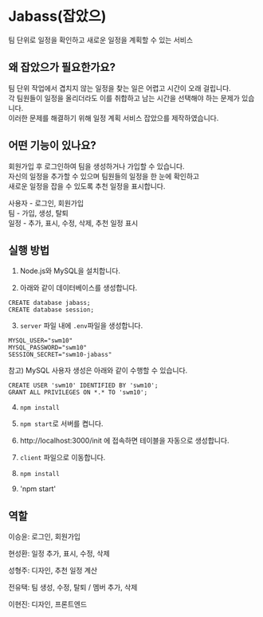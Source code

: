 # Jabass(잡았으)
팀 단위로 일정을 확인하고 새로운 일정을 계획할 수 있는 서비스

## 왜 잡았으가 필요한가요?

팀 단위 작업에서 겹치지 않는 일정을 찾는 일은 어렵고 시간이 오래 걸립니다.  
각 팀원들이 일정을 올리더라도 이를 취합하고 남는 시간을 선택해야 하는 문제가 있습니다.  
이러한 문제를 해결하기 위해 일정 계획 서비스 잡았으를 제작하였습니다.  

## 어떤 기능이 있나요?

회원가입 후 로그인하여 팀을 생성하거나 가입할 수 있습니다.  
자신의 일정을 추가할 수 있으며 팀원들의 일정을 한 눈에 확인하고  
새로운 일정을 잡을 수 있도록 추천 일정을 표시합니다.  

사용자 - 로그인, 회원가입  
팀 - 가입, 생성, 탈퇴  
일정 - 추가, 표시, 수정, 삭제, 추천 일정 표시  

## 실행 방법

1. Node.js와 MySQL을 설치합니다.

2. 아래와 같이 데이터베이스를 생성합니다.
```mysql
CREATE database jabass;
CREATE database session;
```

3. `server` 파일 내에 `.env`파일을 생성합니다.
```text
MYSQL_USER="swm10"
MYSQL_PASSWORD="swm10"
SESSION_SECRET="swm10-jabass"
```

참고) MySQL 사용자 생성은 아래와 같이 수행할 수 있습니다.
```mysql
CREATE USER 'swm10' IDENTIFIED BY 'swm10';
GRANT ALL PRIVILEGES ON *.* TO 'swm10';
```

4. `npm install`

5. `npm start`로 서버를 켭니다.

6. http://localhost:3000/init 에 접속하면 테이블을 자동으로 생성합니다.

7. `client` 파일으로 이동합니다.

8. `npm install`

9. 'npm start'

## 역할

이승윤: 로그인, 회원가입  

현성환: 일정 추가, 표시, 수정, 삭제  

성형주: 디자인, 추천 일정 계산  

전유택: 팀 생성, 수정, 탈퇴 / 멤버 추가, 삭제  

이현진: 디자인, 프론트엔드  
